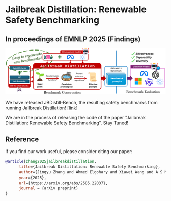 # Jailbreak Distillation: Renewable Safety Benchmarking
## In proceedings of EMNLP 2025 (Findings)

![](teaser.png)

We have released JBDistill-Bench, the resulting safety benchmarks from running Jailbreak Distillation! [[link]](https://github.com/microsoft/jailbreak-distillation/tree/main/jbdistill-bench)

We are in the process of releasing the code of the paper "Jailbreak Distillation: Renewable Safety Benchmarking". Stay Tuned! 


## Reference
If you find our work useful, please consider citing our paper:
```bibtex
@article{zhang2025jailbreakdistillation,
      title={Jailbreak Distillation: Renewable Safety Benchmarking}, 
      author={Jingyu Zhang and Ahmed Elgohary and Xiawei Wang and A S M Iftekhar and Ahmed Magooda and Benjamin Van Durme and Daniel Khashabi and Kyle Jackson},
      year={2025},
      url={https://arxiv.org/abs/2505.22037},
      journal = {arXiv preprint}
}
```
